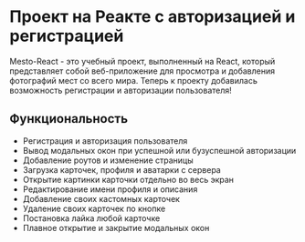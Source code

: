 # Проект на Реакте с авторизацией и регистрацией

Mesto-React - это учебный проект, выполненный на React, который представляет собой веб-приложение для просмотра и добавления фотографий мест со всего мира.
Теперь к проекту добавилась возможность регистрации и авторизации пользователя!

## Функциональность

- Регистрация и авторизация пользователя
- Вывод модальных окон при успешной или бузуспешной авторизации
- Добавление роутов и изменение страницы
- Загрузка карточек, профиля и аватарки с сервера
- Открытие картинки карточки отдельно во весь экран
- Редактирование имени профиля и описания
- Добавление своих кастомных карточек
- Удаление своих карточек по кнопке
- Постановка лайка любой карточке
- Плавное открытие и закрытие модальных окон
